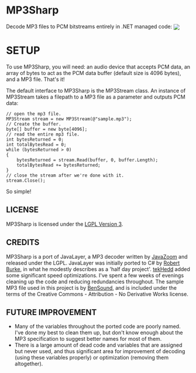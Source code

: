 # MP3Sharp
Decode MP3 files to PCM bitstreams entirely in .NET managed code:
<img align="center" src ="https://raw.githubusercontent.com/ZaneDubya/MP3Sharp/master/Images/MP3SharpHeader.png" />

# SETUP
To use MP3Sharp, you will need: an audio device that accepts PCM data, an array of bytes to act as the PCM data buffer (default size is 4096 bytes), and a MP3 file. That's it!

The default interface to MP3Sharp is the MP3Stream class. An instance of MP3Stream takes a filepath to a MP3 file as a parameter and outputs PCM data:
```CSharp
// open the mp3 file.
MP3Stream stream = new MP3Stream(@"sample.mp3");
// Create the buffer.
byte[] buffer = new byte[4096];
// read the entire mp3 file.
int bytesReturned = 0;
int totalBytesRead = 0;
while (bytesReturned > 0)
{
    bytesReturned = stream.Read(buffer, 0, buffer.Length);
    totalBytesRead += bytesReturned;
}
// close the stream after we're done with it.
stream.Close();
```
So simple!

## LICENSE
MP3Sharp is licensed under the [LGPL Version 3](https://github.com/ZaneDubya/MP3Sharp/blob/master/license.txt).

## CREDITS
MP3Sharp is a port of JavaLayer, a MP3 decoder written by [JavaZoom](http://www.javazoom.net) and released under the LGPL. JavaLayer was initially ported to C# by [Robert Burke](http://www.robburke.net/), in what he modestly describes as a 'half day project'. [tekHedd](http://www.byteheaven.com/) added some significant speed optimizations. I've spent a few weeks of evenings cleaning up the code and reducing redundancies throughout. The sample MP3 file used in this project is by [BenSound](http://www.bensound.com), and is included under the terms of the Creative Commons - Attribution - No Derivative Works license.

## FUTURE IMPROVEMENT
* Many of the variables throughout the ported code are poorly named. I've done my best to clean them up, but don't know enough about the MP3 specification to suggest better names for most of them. 
* There is a large amount of dead code and variables that are assigned but never used, and thus significant area for improvement of decoding (using these variables properly) or optimization (removing them altogether).
